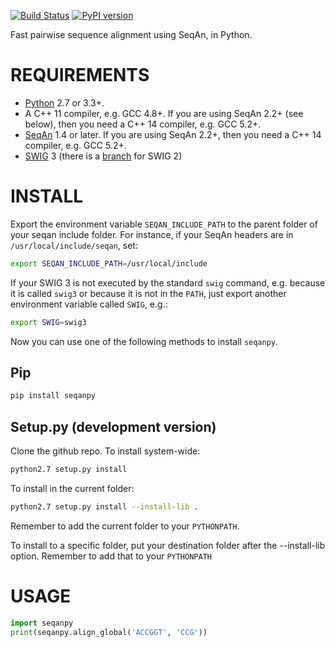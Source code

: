 [![Build Status](https://travis-ci.org/iosonofabio/seqanpy.svg?branch=master)](https://travis-ci.org/iosonofabio/seqanpy)
[![PyPI version](https://badge.fury.io/py/seqanpy.svg)](https://pypi.org/project/seqanpy)

Fast pairwise sequence alignment using SeqAn, in Python.

# REQUIREMENTS
 - [Python](https://www.python.org/) 2.7 or 3.3+.
 - A C++ 11 compiler, e.g. GCC 4.8+. If you are using SeqAn 2.2+ (see below), then you need a C++ 14 compiler, e.g. GCC 5.2+.
 - [SeqAn](http://www.seqan.de/) 1.4 or later. If you are using SeqAn 2.2+, then you need a C++ 14 compiler, e.g. GCC 5.2+.
 - [SWIG](http://www.swig.org/) 3 (there is a [branch](https://github.com/iosonofabio/seqanpy/tree/swig2) for SWIG 2)

# INSTALL
Export the environment variable `SEQAN_INCLUDE_PATH` to the parent folder of your seqan include folder. For instance, if your SeqAn headers are in `/usr/local/include/seqan`, set:

```sh
export SEQAN_INCLUDE_PATH=/usr/local/include
```

If your SWIG 3 is not executed by the standard `swig` command, e.g. because it is called `swig3` or because it is not in the `PATH`, just export another environment variable called `SWIG`, e.g.:

```sh
export SWIG=swig3
```

Now you can use one of the following methods to install `seqanpy`.

## Pip
```sh
pip install seqanpy
```

## Setup.py (development version)
Clone the github repo. To install system-wide:

```sh
python2.7 setup.py install
```

To install in the current folder:

```sh
python2.7 setup.py install --install-lib .
```

Remember to add the current folder to your `PYTHONPATH`.

To install to a specific folder, put your destination folder
after the --install-lib option. Remember to add that to your
`PYTHONPATH`

# USAGE
```python
import seqanpy
print(seqanpy.align_global('ACCGGT', 'CCG'))
```
